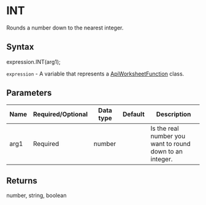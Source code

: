 # INT

Rounds a number down to the nearest integer.

## Syntax

expression.INT(arg1);

`expression` - A variable that represents a [ApiWorksheetFunction](../ApiWorksheetFunction.md) class.

## Parameters

| **Name** | **Required/Optional** | **Data type** | **Default** | **Description** |
| ------------- | ------------- | ------------- | ------------- | ------------- |
| arg1 | Required | number |  | Is the real number you want to round down to an integer. |

## Returns

number, string, boolean
